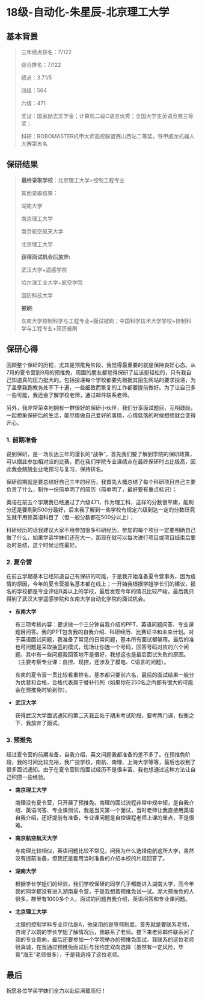 

# 18级-自动化-朱星辰-北京理工大学

## 基本背景

> 三年绩点排名：7/122
>
> 综合排名：7/122
>
> 绩点：3.71/5
>
> 四级：564
>
> 六级：471
>
> 奖证：国家励志奖学金；计算机二级C语言优秀；全国大学生英语竞赛三等奖；
>
> 科研：ROBOMASTER机甲大师高校联盟赛山西站二等奖，铁甲威龙机器人大赛第五名

## 保研结果

 

> **最终录取学校**：北京理工大学+控制工程专业
>
> 其他录取结果：
>
> 湖南大学
>
> 南京理工大学
>
> 南京航空航天大学
>
> 北京理工大学
>
> **获得面试机会后放弃:**
>
> 武汉大学+遥感学院
>
> 哈尔滨工业大学+航空学院
>
> 国防科技大学
>
> **被刷**:
>
> 东南大学控制科学与工程专业+面试被刷；中国科学技术大学学校+控制科学与工程专业+简历被刷

## 保研心得

回顾整个保研的历程，尤其是预推免阶段，我觉得最重要的就是保持良好心态。从7月的夏令营到9月的预推免，周围的朋友都觉得保研了应该挺轻松的，只有我自己知道真的压力挺大的。包括投递每个学校都要先根据其招生网站的要求投递，为了盖章我跑教务处不下十遍，一些细致而繁复的工作都要提前做好。为了让自己多一些可能，我还会了解学校老师，通过邮件联系老师。

另外，我非常荣幸地拥有一群很好的保研小伙伴，我们分享面试题目，互相鼓励，一起想象保研后的生活，能尽情做自己爱好的事情，心情低落的时候想想就会变得开心。

### 1. 前期准备

说到保研，是一场长达三年的漫长的“战争”，首先我们要了解到学院的保研政策，可以据此参加相对应的比赛，而在我们学院专业课绩点在最终保研时占比极高，因此我会兢兢业业地预习与复习，保持排名。

保研前期就是要总结好自己三年的经历，我首先大概总结了每个科研项目自己主要负责了什么，制作一份简单明了的简历（简单明了，最好要有重点标识）；

英语在前五个学期我已经通过了六级471，作为理工科，这样的分数很平庸，能刷分还是要刷到500分最好，后来我了解到一些学校有规定六级到达一定的分数研究生就不用修英语科目了（但一般分数都在500分以上）；

科研经历的话我建议大家不用参加很多科研经历，参加的每个项目一定要明确自己做了什么，如果学弟学妹们还在大一，那现在就可以每次进行项目或项目结束后要及时总结，这个时候记性最好。

### 2. 夏令营

在前五学期基本已经知道自己有保研的可能，于是我开始准备夏令营事务，因为疫情的原因，今年的夏令营报名基本都在线上；一开始我根据学姐学长们的建议，报名的学校都是专业评估B类以上的学校，最后发现今年的情况比较严峻，最后我只得到了武汉大学遥感学院和东南大学自动化学院的面试机会。

* **东南大学**

  有三项考核内容：要求做一个三分钟自我介绍的PPT、英语问题问答、专业课题目问答。我的PPT包含我的自我介绍、科研经历、比赛证书和未来计划。对于英语面试问题，我准备了常见的日常问题，基本所有面试都够用。最后的准也可问题是采取抽签的模式，现场让你选一个号码，回答号码对应的六个问题，其中有一些问题我回答地不是很好，我想这也是最后面试失败的原因。（主要考察专业课：自控、现控，还涉及了模电、C语言的问题）。

  东南的夏令营一贯比较看重排名，基本都只要前六名，最后的面试结果一般分为优营和合格，合格代表属于替补行列（如果你在250名之内都有很大的可能会在预推免时轮到你）。

* **武汉大学**

  获得武汉大学面试通知的第二天我正处于期末考试阶段，要考两门课，权衡之下，我放弃了面试。

### 3. 预推免

经过夏令营的前期准备，自我介绍，英文问题我都准备的差不多了。在预推免阶段，我的时间比较充裕，我广投学校，南航、南理、上海大学等等，最后也收到了很多面试通知。由于在夏令营阶段面试经历不是很丰富，我也想通过这种方法让自己积攒一些经验。

* **南京理工大学**

  南理没有夏令营，只开展了预推免。南理的面试流程非常中规中矩，是自我介绍、英语问答、专业课测试，我是当天第一个面试，当时老师让我直接用英语自我介绍，还好提前有准备，专业课问题是自控课程老师上课的重点，不是很难。

* **南京航空航天大学**

  与南理比较相似，英语问题比较不常见，问我为什么选择南航这所大学，虽然没有提前准备，但我还是套用当时准备的介绍本校的片段回答了。

* **湖南大学**

  根据学长学姐们的经验，我们学校保研的同学几乎都能进入湖南大学，而今年我的同学都没有进入湖南夏令营，于是我想着预推免试一试。湖大预推免的人很多，群里有1000多个人，面试的问题自我介绍，英语问答和专业课问题。

* **北京理工大学**

  北理的控制学科专业评估是A，他采用的是导师制度。首先就是要联系老师，咨询了以前的学长学姐了解情况后，我联系了老师。接下来老师邮件联系问了我的专业意向，最后还要参加一个学院举办的预推免面试。我联系的这位老师很真诚，在我通过预推免面试后与我约定双向选择（虽然有一定风险，毕竟“海王”老师很多），于是我选择了这位老师。


## 最后

祝愿各位学弟学妹们全力以赴后满载而归！
